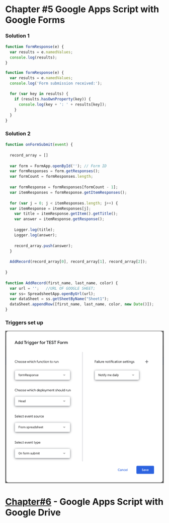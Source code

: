 # Chapter #5 Google Apps Script with Google Forms

### Solution 1

```javascript
function formResponse(e) {
  var results = e.namedValues;
  console.log(results);
}
```

```javascript
function formResponse(e) {
  var results = e.namedValues;
  console.log('Form submission received:');
  
  for (var key in results) {
    if (results.hasOwnProperty(key)) {
      console.log(key + ': ' + results[key]);
    }
  }
}
```
### Solution 2

```javascript
function onFormSubmit(event) {

  record_array = []

  var form = FormApp.openById(''); // Form ID
  var formResponses = form.getResponses();
  var formCount = formResponses.length;

  var formResponse = formResponses[formCount - 1];
  var itemResponses = formResponse.getItemResponses();

  for (var j = 0; j < itemResponses.length; j++) {
  var itemResponse = itemResponses[j];
    var title = itemResponse.getItem().getTitle();
    var answer = itemResponse.getResponse();

    Logger.log(title);
    Logger.log(answer);

    record_array.push(answer);
  }
   
  AddRecord(record_array[0], record_array[1], record_array[2]);

}

function AddRecord(first_name, last_name, color) {
  var url = '';   //URL OF GOOGLE SHEET;
  var ss= SpreadsheetApp.openByUrl(url);
  var dataSheet = ss.getSheetByName("Sheet1");
  dataSheet.appendRow([first_name, last_name, color, new Date()]);
}
```



### Triggers set up

![Add Trigger](AddTrigger.png)



# [Chapter#6](Chapter%236.md) - Google Apps Script with Google Drive